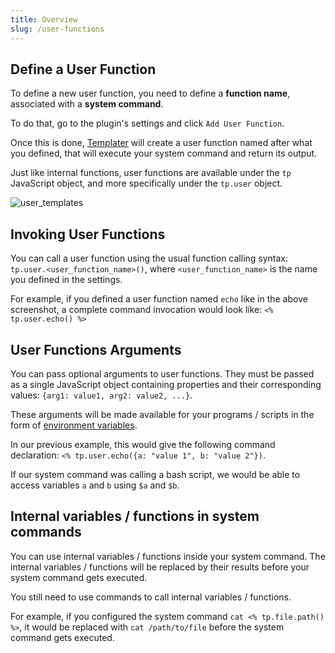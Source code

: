 ```yaml
---
title: Overview
slug: /user-functions
---
```


## Define a User Function

To define a new user function, you need to define a **function name**, associated with a **system command**.

To do that, go to the plugin's settings and click `Add User Function`.

Once this is done, [Templater](https://github.com/SilentVoid13/Templater) will create a user function named after what you defined, that will execute your system command and return its output.

Just like internal functions, user functions are available under the `tp` JavaScript object, and more specifically under the `tp.user` object.

![user_templates](/img/templater_user_templates.png)

## Invoking User Functions

You can call a user function using the usual function calling syntax: `tp.user.<user_function_name>()`, where `<user_function_name>` is the name you defined in the settings. 

For example, if you defined a user function named `echo` like in the above screenshot, a complete command invocation would look like: `<% tp.user.echo() %>`

## User Functions Arguments

You can pass optional arguments to user functions. They must be passed as a single JavaScript object containing properties and their corresponding values: `{arg1: value1, arg2: value2, ...}`.

These arguments will be made available for your programs / scripts in the form of [environment variables](https://en.wikipedia.org/wiki/Environment_variable).

In our previous example, this would give the following command declaration: `<% tp.user.echo({a: "value 1", b: "value 2"})`. 

If our system command was calling a bash script, we would be able to access variables `a` and `b` using `$a` and `$b`.

## Internal variables / functions in system commands

You can use internal variables / functions inside your system command. The internal variables / functions will be replaced by their results before your system command gets executed.

You still need to use commands to call internal variables / functions.

For example, if you configured the system command `cat <% tp.file.path() %>`, it would be replaced with `cat /path/to/file` before the system command gets executed.